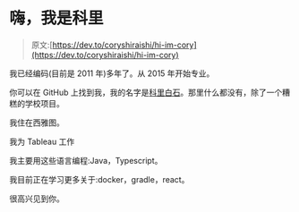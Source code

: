 # 嗨，我是科里

> 原文:[https://dev.to/coryshiraishi/hi-im-cory](https://dev.to/coryshiraishi/hi-im-cory)

我已经编码(目前是 2011 年)多年了。从 2015 年开始专业。

你可以在 GitHub 上找到我，我的名字是[科里白石](https://github.com/CoryShiraishi)。那里什么都没有，除了一个糟糕的学校项目。

我住在西雅图。

我为 Tableau 工作

我主要用这些语言编程:Java，Typescript。

我目前正在学习更多关于:docker，gradle，react。

很高兴见到你。
